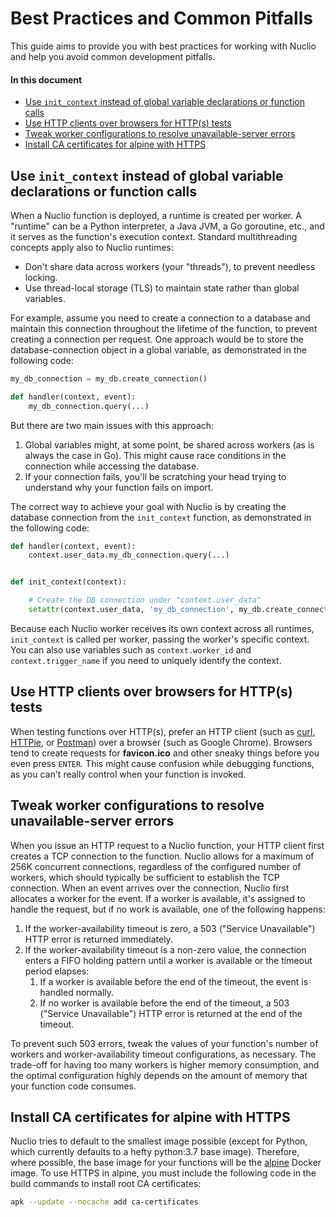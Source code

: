 # Best Practices and Common Pitfalls

This guide aims to provide you with best practices for working with Nuclio and help you avoid common development pitfalls.

#### In this document

- [Use `init_context` instead of global variable declarations or function calls](#init_context-instead-of-global-context)
- [Use HTTP clients over browsers for HTTP(s) tests](#http-clients-for-testing)
- [Tweak worker configurations to resolve unavailable-server errors](#tweak-worker-cfg-to-resolve-http-503-errors)
- [Install CA certificates for alpine with HTTPS](#ca-certificates-for-alpine-w-https)

<a id="init_context-instead-of-global-context"></a>
## Use `init_context` instead of global variable declarations or function calls

When a Nuclio function is deployed, a runtime is created per worker. A "runtime" can be a Python interpreter, a Java JVM, a Go goroutine, etc., and it serves as the function's execution context.
Standard multithreading concepts apply also to Nuclio runtimes:

- Don't share data across workers (your "threads"), to prevent needless locking.
- Use thread-local storage (TLS) to maintain state rather than global variables.

For example, assume you need to create a connection to a database and maintain this connection throughout the lifetime of the function, to prevent creating a connection per request. One approach would be to store the database-connection object in a global variable, as demonstrated in the following code:
```python
my_db_connection = my_db.create_connection()

def handler(context, event):
    my_db_connection.query(...)
```
But there are two main issues with this approach:

1. Global variables might, at some point, be shared across workers (as is always the case in Go). This might cause race conditions in the connection while accessing the database.
2. If your connection fails, you'll be scratching your head trying to understand why your function fails on import.

The correct way to achieve your goal with Nuclio is by creating the database connection from the `init_context` function, as demonstrated in the following code:
```python
def handler(context, event):
    context.user_data.my_db_connection.query(...)


def init_context(context):

    # Create the DB connection under "context.user_data"
    setattr(context.user_data, 'my_db_connection', my_db.create_connection())
```

Because each Nuclio worker receives its own context across all runtimes, `init_context` is called per worker, passing the worker's specific context. You can also use variables such as `context.worker_id` and `context.trigger_name` if you need to uniquely identify the context.

<a id="http-clients-for-testing"></a>
## Use HTTP clients over browsers for HTTP(s) tests

When testing functions over HTTP(s), prefer an HTTP client (such as [curl](https://curl.haxx.se/), [HTTPie](https://httpie.org/), or [Postman](https://www.getpostman.com/)) over a browser (such as Google Chrome). 
Browsers tend to create requests for **favicon.ico** and other sneaky things before you even press `ENTER`. This might cause confusion while debugging functions, as you can't really control when your function is invoked.

<a id="tweak-worker-cfg-to-resolve-http-503-errors"></a>
## Tweak worker configurations to resolve unavailable-server errors

When you issue an HTTP request to a Nuclio function, your HTTP client first creates a TCP connection to the function. Nuclio allows for a maximum of 256K concurrent connections, regardless of the configured number of workers, which should typically be sufficient to establish the TCP connection. When an event arrives over the connection, Nuclio first allocates a worker for the event. If a worker is available, it's assigned to handle the request, but if no work is available, one of the following happens:

1. If the worker-availability timeout is zero, a 503 ("Service Unavailable") HTTP error is returned immediately.
2. If the worker-availability timeout is a non-zero value, the connection enters a FIFO holding pattern until a worker is available or the timeout period elapses:
    1. If a worker is available before the end of the timeout, the event is handled normally.
    2. If no worker is available before the end of the timeout, a 503 ("Service Unavailable") HTTP error is returned at the end of the timeout.

To prevent such 503 errors, tweak the values of your function's number of workers and worker-availability timeout configurations, as necessary. The trade-off for having too many workers is higher memory consumption, and the optimal configuration highly depends on the amount of memory that your function code consumes.

<a id="ca-certificates-for-alpine-w-https"></a>
## Install CA certificates for alpine with HTTPS

Nuclio tries to default to the smallest image possible (except for Python, which currently defaults to a hefty python:3.7 base image). Therefore, where possible, the base image for your functions will be the [alpine](https://hub.docker.com/_/alpine) Docker image. To use HTTPS in alpine, you must include the following code in the build commands to install root CA certificates:
```sh
apk --update --nocache add ca-certificates
```

